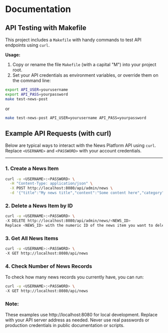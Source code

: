 # Documentation
## API Testing with Makefile

This project includes a `Makefile` with handy commands to test API endpoints using `curl`.

**Usage:**

1. Copy or rename the file `Makefile` (with a capital "M") into your project root.
2. Set your API credentials as environment variables, or override them on the command line:

```bash
export API_USER=yourusername
export API_PASS=yourpassword
make test-news-post
```
or

```bash
make test-news-post API_USER=yourusername API_PASS=yourpassword
```

## Example API Requests (with curl)

Below are typical ways to interact with the News Platform API using `curl`.  
Replace `<USERNAME>` and `<PASSWORD>` with your account credentials.

---

### 1. Create a News Item

```bash
curl -u <USERNAME>:<PASSWORD> \
  -H "Content-Type: application/json" \
  -X POST http://localhost:8080/api/admin/news \
  -d '{"title":"My news title","content":"Some content here","category":"general"}'
```

### 2. Delete a News Item by ID
   ```bash
   curl -u <USERNAME>:<PASSWORD> \
   -X DELETE http://localhost:8080/api/admin/news/<NEWS_ID>
   Replace <NEWS_ID> with the numeric ID of the news item you want to delete.
   ```

### 3. Get All News Items
   ```bash
   curl -u <USERNAME>:<PASSWORD> \
   -X GET http://localhost:8080/api/news
   ```

### 4. Check Number of News Records
   To check how many news records you currently have, you can run:
   ```bash
   curl -u <USERNAME>:<PASSWORD> \
   -X GET http://localhost:8080/api/news
   ```
### Note:

These examples use http://localhost:8080 for local development.
Replace with your API server address as needed.
Never use real passwords or production credentials in public documentation or scripts.